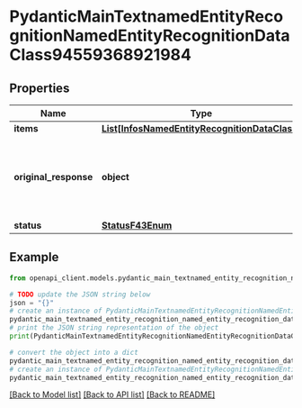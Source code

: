 # PydanticMainTextnamedEntityRecognitionNamedEntityRecognitionDataClass94559368921984


## Properties

Name | Type | Description | Notes
------------ | ------------- | ------------- | -------------
**items** | [**List[InfosNamedEntityRecognitionDataClass]**](InfosNamedEntityRecognitionDataClass.md) |  | [optional] 
**original_response** | **object** | original response sent by the provider, hidden by default, show it by passing the &#x60;show_original_response&#x60; field to &#x60;true&#x60; in your request | [optional] 
**status** | [**StatusF43Enum**](StatusF43Enum.md) |  | 

## Example

```python
from openapi_client.models.pydantic_main_textnamed_entity_recognition_named_entity_recognition_data_class94559368921984 import PydanticMainTextnamedEntityRecognitionNamedEntityRecognitionDataClass94559368921984

# TODO update the JSON string below
json = "{}"
# create an instance of PydanticMainTextnamedEntityRecognitionNamedEntityRecognitionDataClass94559368921984 from a JSON string
pydantic_main_textnamed_entity_recognition_named_entity_recognition_data_class94559368921984_instance = PydanticMainTextnamedEntityRecognitionNamedEntityRecognitionDataClass94559368921984.from_json(json)
# print the JSON string representation of the object
print(PydanticMainTextnamedEntityRecognitionNamedEntityRecognitionDataClass94559368921984.to_json())

# convert the object into a dict
pydantic_main_textnamed_entity_recognition_named_entity_recognition_data_class94559368921984_dict = pydantic_main_textnamed_entity_recognition_named_entity_recognition_data_class94559368921984_instance.to_dict()
# create an instance of PydanticMainTextnamedEntityRecognitionNamedEntityRecognitionDataClass94559368921984 from a dict
pydantic_main_textnamed_entity_recognition_named_entity_recognition_data_class94559368921984_form_dict = pydantic_main_textnamed_entity_recognition_named_entity_recognition_data_class94559368921984.from_dict(pydantic_main_textnamed_entity_recognition_named_entity_recognition_data_class94559368921984_dict)
```
[[Back to Model list]](../README.md#documentation-for-models) [[Back to API list]](../README.md#documentation-for-api-endpoints) [[Back to README]](../README.md)


